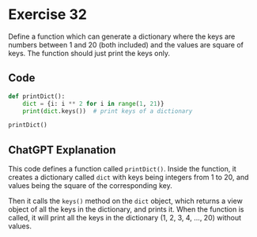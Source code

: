 # Exercise 32
Define a function which can generate a dictionary where the keys are numbers between 1 and 20 (both included) and the values are square of keys. The function should just print the keys only.


## Code
```python
def printDict():
    dict = {i: i ** 2 for i in range(1, 21)}
    print(dict.keys())  # print keys of a dictionary

printDict()
```

## ChatGPT Explanation
This code defines a function called `printDict()`. Inside the function, it creates a dictionary called `dict` with keys being integers from 1 to 20, and values being the square of the corresponding key. 

Then it calls the `keys()` method on the `dict` object, which returns a view object of all the keys in the dictionary, and prints it. When the function is called, it will print all the keys in the dictionary (1, 2, 3, 4, ..., 20) without values.
